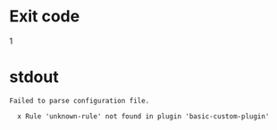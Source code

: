 # Exit code
1

# stdout
```
Failed to parse configuration file.

  x Rule 'unknown-rule' not found in plugin 'basic-custom-plugin'

```
